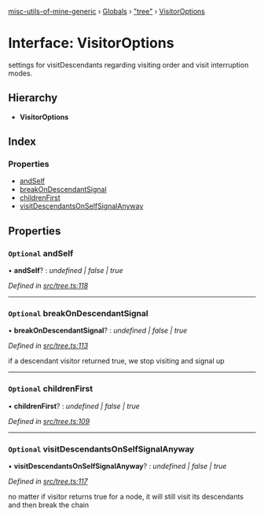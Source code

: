 [misc-utils-of-mine-generic](../README.md) › [Globals](../globals.md) › ["tree"](../modules/_tree_.md) › [VisitorOptions](_tree_.visitoroptions.md)

# Interface: VisitorOptions

settings for visitDescendants regarding visiting order and visit interruption modes.

## Hierarchy

* **VisitorOptions**

## Index

### Properties

* [andSelf](_tree_.visitoroptions.md#optional-andself)
* [breakOnDescendantSignal](_tree_.visitoroptions.md#optional-breakondescendantsignal)
* [childrenFirst](_tree_.visitoroptions.md#optional-childrenfirst)
* [visitDescendantsOnSelfSignalAnyway](_tree_.visitoroptions.md#optional-visitdescendantsonselfsignalanyway)

## Properties

### `Optional` andSelf

• **andSelf**? : *undefined | false | true*

*Defined in [src/tree.ts:118](https://github.com/cancerberoSgx/misc-utils-of-mine/blob/c4ab38d/misc-utils-of-mine-generic/src/tree.ts#L118)*

___

### `Optional` breakOnDescendantSignal

• **breakOnDescendantSignal**? : *undefined | false | true*

*Defined in [src/tree.ts:113](https://github.com/cancerberoSgx/misc-utils-of-mine/blob/c4ab38d/misc-utils-of-mine-generic/src/tree.ts#L113)*

if a descendant visitor returned true, we stop visiting and signal up

___

### `Optional` childrenFirst

• **childrenFirst**? : *undefined | false | true*

*Defined in [src/tree.ts:109](https://github.com/cancerberoSgx/misc-utils-of-mine/blob/c4ab38d/misc-utils-of-mine-generic/src/tree.ts#L109)*

___

### `Optional` visitDescendantsOnSelfSignalAnyway

• **visitDescendantsOnSelfSignalAnyway**? : *undefined | false | true*

*Defined in [src/tree.ts:117](https://github.com/cancerberoSgx/misc-utils-of-mine/blob/c4ab38d/misc-utils-of-mine-generic/src/tree.ts#L117)*

no matter if visitor returns true for a node, it will still visit its descendants and then break the chain
